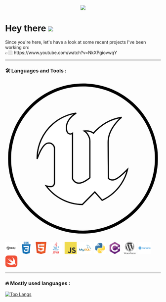 <!-- <img src="https://komarev.com/ghpvc/?username=your-github-username&style=flat-square&color=blue" alt=""/> -->

<div id="header" align="center">
  <img src="https://media.giphy.com/media/M9gbBd9nbDrOTu1Mqx/giphy.gif" width="100"/>
</div>

<h1>
  Hey there
  <img src="https://media.giphy.com/media/hvRJCLFzcasrR4ia7z/giphy.gif" width="30px"/>
</h1>
Since you're here, let's have a look at some recent projects I've been working on: <br>
👉🏼 https://www.youtube.com/watch?v=NkXPgiovwqY

---

### :hammer_and_wrench: Languages and Tools :

  <svg viewBox="0 0 128 128" xmlns="http://www.w3.org/2000/svg"><g fill-rule="evenodd"><path fill="#FFFFFF" stroke="#000000" d="M100.61 72.875c-1.063 5.121-5.785 18.266-20.852 25.379l-6.05-6.8-10.212 10.261A37.67 37.67 0 0133.7 86.43c1.086.34 2.203.551 3.336.63 1.672.03 3.485-.583 3.485-3.391V55.974a4.57 4.57 0 00-5.735-4.57c-4.726 1.089-8.504 12.882-8.504 12.882a37.509 37.509 0 0112.98-28.738 38.043 38.043 0 0119.148-8.836c-5.16 2.942-8.058 7.739-8.058 11.762 0 6.477 3.898 5.692 5.054 4.739v37.379c.196.468.453.91.762 1.316a5.528 5.528 0 004.516 2.285c3.902 0 8.968-4.457 8.968-4.457V49.478c0-3.078-2.32-6.793-4.644-8.07 0 0 4.3-.762 7.621 1.777a28.338 28.338 0 011.984-2.183c7.747-7.598 15.04-9.762 21.117-10.844 0 0-11.047 8.683-11.047 20.332 0 8.664.223 29.789.223 29.789 4.098 3.957 10.195-1.758 15.703-7.403z"/><path d="M64 2.383C29.973 2.383 2.383 29.973 2.383 64S29.973 125.617 64 125.617 125.617 98.027 125.617 64 98.027 2.383 64 2.383zm0 120.77C31.332 123.153 4.848 96.669 4.848 64 4.852 31.333 31.336 4.849 64.004 4.853c32.668 0 59.148 26.484 59.148 59.152S96.668 123.157 64 123.157z"/></g></svg>

  <img src="https://github.com/devicons/devicon/blob/master/icons/unity/unity-original-wordmark.svg" title="Unity" alt="Unity" width="40" height="40"/>&nbsp;
  <img src="https://github.com/devicons/devicon/blob/master/icons/css3/css3-plain-wordmark.svg"  title="CSS3" alt="CSS" width="40" height="40"/>&nbsp;
  <img src="https://github.com/devicons/devicon/blob/master/icons/html5/html5-original.svg" title="HTML5" alt="HTML" width="40" height="40"/>&nbsp;
  <img src="https://github.com/devicons/devicon/blob/master/icons/java/java-original-wordmark.svg" title="Java" alt="Java" width="40" height="40"/>&nbsp;
  <img src="https://github.com/devicons/devicon/blob/master/icons/javascript/javascript-original.svg" title="JavaScript" alt="JavaScript" width="40" height="40"/>&nbsp;
  <img src="https://github.com/devicons/devicon/blob/master/icons/mysql/mysql-original-wordmark.svg" title="MySQL"  alt="MySQL" width="40" height="40"/>&nbsp;
  <img src="https://github.com/devicons/devicon/blob/master/icons/python/python-original.svg" title="Python" alt="Python" width="40" height="40"/>&nbsp;
  <img src="https://github.com/devicons/devicon/blob/master/icons/csharp/csharp-original.svg" title="C#" alt="C#" width="40" height="40"/>&nbsp;
  <img src="https://github.com/devicons/devicon/blob/master/icons/wordpress/wordpress-plain-wordmark.svg" title="WordPress" alt="WordPress" width="40" height="40"/>&nbsp;
  <img src="https://github.com/devicons/devicon/blob/master/icons/xamarin/xamarin-original-wordmark.svg" title="Xamarin" alt="Xamarin" width="40" height="40"/>&nbsp;
  <img src="https://github.com/devicons/devicon/blob/master/icons/swift/swift-original.svg" title="Swift" alt="Swift" width="40" height="40"/>&nbsp;



<!-- empty space for the better readability  -->

---

### :fire: Mostly used languages :
[![Top Langs](https://github-readme-stats.vercel.app/api/top-langs/?username=EffTeeAitch&layout=compact&theme=vision-friendly-dark)](https://github.com/anuraghazra/github-readme-stats)

